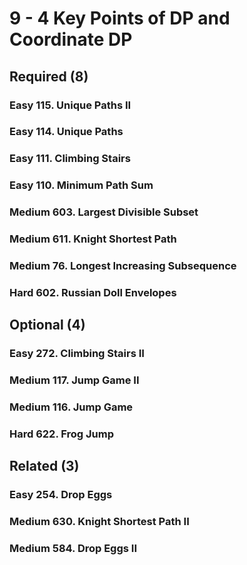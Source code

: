 # 9 - 4 Key Points of DP and Coordinate DP

## Required (8)

### Easy   115. Unique Paths II
### Easy   114. Unique Paths
### Easy   111. Climbing Stairs
### Easy   110. Minimum Path Sum
### Medium 603. Largest Divisible Subset
### Medium 611. Knight Shortest Path
### Medium 76. Longest Increasing Subsequence
### Hard   602. Russian Doll Envelopes

## Optional (4)

### Easy   272. Climbing Stairs II
### Medium 117. Jump Game II
### Medium 116. Jump Game
### Hard   622. Frog Jump

## Related (3)

### Easy   254. Drop Eggs
### Medium 630. Knight Shortest Path II
### Medium 584. Drop Eggs II
